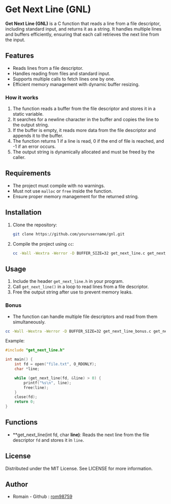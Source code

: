 # Get Next Line (GNL)

**Get Next Line (GNL)** is a C function that reads a line from a file descriptor, including standard input, and returns it as a string. It handles multiple lines and buffers efficiently, ensuring that each call retrieves the next line from the input.

## Features
- Reads lines from a file descriptor.
- Handles reading from files and standard input.
- Supports multiple calls to fetch lines one by one.
- Efficient memory management with dynamic buffer resizing.

### How it works

1. The function reads a buffer from the file descriptor and stores it in a static variable.
2. It searches for a newline character in the buffer and copies the line to the output string.
3. If the buffer is empty, it reads more data from the file descriptor and appends it to the buffer.
4. The function returns 1 if a line is read, 0 if the end of file is reached, and -1 if an error occurs.
5. The output string is dynamically allocated and must be freed by the caller.

## Requirements
- The project must compile with no warnings.
- Must not use `malloc` or `free` inside the function.
- Ensure proper memory management for the returned string.

## Installation
1. Clone the repository:
   ```bash
   git clone https://github.com/yourusername/gnl.git
   ```
2. Compile the project using `cc`:
   ```bash
   cc -Wall -Wextra -Werror -D BUFFER_SIZE=32 get_next_line.c get_next_line_utils.c main.c -o gnl
   ```

## Usage
1. Include the header `get_next_line.h` in your program.
2. Call `get_next_line()` in a loop to read lines from a file descriptor.
3. Free the output string after use to prevent memory leaks.

### Bonus

- The function can handle multiple file descriptors and read from them simultaneously.
```bash
cc -Wall -Wextra -Werror -D BUFFER_SIZE=32 get_next_line_bonus.c get_next_line_utils_bonus.c main.c -o gnl
```

Example:
```c
#include "get_next_line.h"

int main() {
	int fd = open("file.txt", O_RDONLY);
	char *line;

	while (get_next_line(fd, &line) > 0) {
		printf("%s\n", line);
		free(line);
	}
	close(fd);
	return 0;
}
```

## Functions

- **get_next_line(int fd, char **line)**: Reads the next line from the file descriptor `fd` and stores it in `line`.

## License
Distributed under the MIT License. See LICENSE for more information.

## Author

- Romain -  Github : [rom98759](https://github.com/rom98759)


